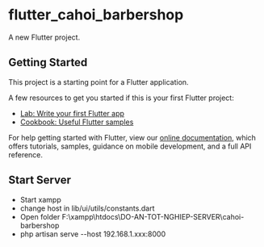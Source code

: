 # flutter_cahoi_barbershop

A new Flutter project.

## Getting Started

This project is a starting point for a Flutter application.

A few resources to get you started if this is your first Flutter project:

- [Lab: Write your first Flutter app](https://flutter.dev/docs/get-started/codelab)
- [Cookbook: Useful Flutter samples](https://flutter.dev/docs/cookbook)

For help getting started with Flutter, view our
[online documentation](https://flutter.dev/docs), which offers tutorials,
samples, guidance on mobile development, and a full API reference.

## Start Server
- Start xampp
- change host in lib/ui/utils/constants.dart
- Open folder F:\xampp\htdocs\DO-AN-TOT-NGHIEP-SERVER\cahoi-barbershop
- php artisan serve --host 192.168.1.xxx:8000